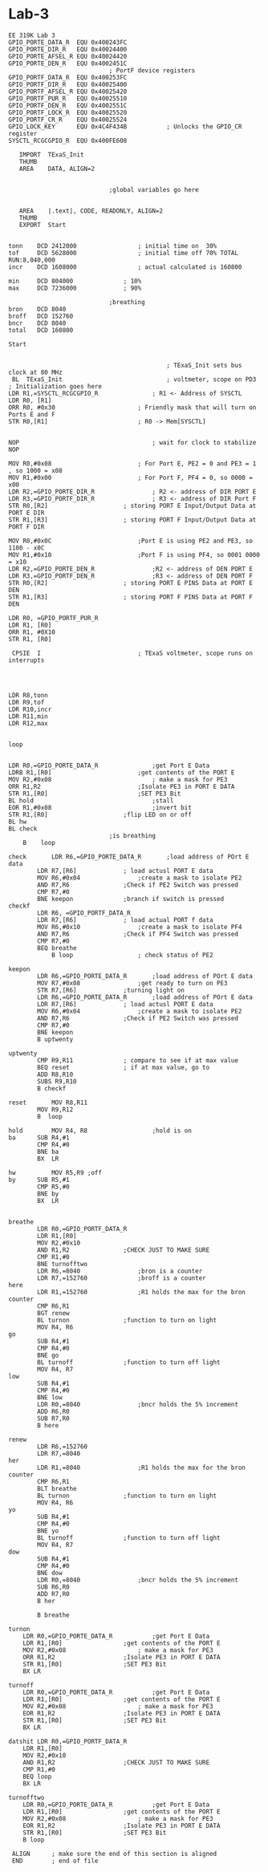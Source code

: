 # Lab-3
	EE 319K Lab 3
 	GPIO_PORTE_DATA_R  EQU 0x400243FC
 	GPIO_PORTE_DIR_R   EQU 0x40024400
	GPIO_PORTE_AFSEL_R EQU 0x40024420
	GPIO_PORTE_DEN_R   EQU 0x4002451C
								; PortF device registers
	GPIO_PORTF_DATA_R  EQU 0x400253FC
	GPIO_PORTF_DIR_R   EQU 0x40025400
	GPIO_PORTF_AFSEL_R EQU 0x40025420
	GPIO_PORTF_PUR_R   EQU 0x40025510
	GPIO_PORTF_DEN_R   EQU 0x4002551C
	GPIO_PORTF_LOCK_R  EQU 0x40025520
	GPIO_PORTF_CR_R    EQU 0x40025524
	GPIO_LOCK_KEY      EQU 0x4C4F434B  			; Unlocks the GPIO_CR register
	SYSCTL_RCGCGPIO_R  EQU 0x400FE608

       IMPORT  TExaS_Init
       THUMB
       AREA    DATA, ALIGN=2
		  

								;global variables go here


       AREA    |.text|, CODE, READONLY, ALIGN=2
       THUMB
       EXPORT  Start
		   

	tonn 	DCD 2412000					; initial time on  30%
	tof  	DCD 5628000					; initial time off 70% TOTAL RUN:8,040,000	
	incr 	DCD 1608000					; actual calculated is 160800

	min		DCD 804000				; 10%
	max		DCD 7236000				; 90%

								;breathing
	bron	DCD 8040					
	broff	DCD 152760
	bncr	DCD 8040
	total 	DCD 160800
	
	Start
	
	
                              					; TExaS_Init sets bus clock at 80 MHz
     BL  TExaS_Init          					; voltmeter, scope on PD3 ; Initialization goes here
	LDR R1,=SYSCTL_RCGCGPIO_R				; R1 <- Address of SYSCTL	
	LDR R0, [R1]
	ORR R0, #0x30						; Friendly mask that will turn on Ports E and F
	STR R0,[R1]					      	; R0 -> Mem[SYSCTL] 
	
	
	NOP		                    			; wait for clock to stabilize
	NOP			                    
	
	MOV R0,#0x08						; For Port E, PE2 = 0 and PE3 = 1 , so 1000 = x08
	MOV R1,#0x00						; For Port F, PF4 = 0, so 0000 = x00
	LDR R2,=GPIO_PORTE_DIR_R				; R2 <- address of DIR PORT E
	LDR R3,=GPIO_PORTF_DIR_R				; R3 <- address of DIR Port F 
	STR R0,[R2]						; storing PORT E Input/Output Data at PORT E DIR
	STR R1,[R3]						; storing PORT F Input/Output Data at PORT F DIR
	
	MOV R0,#0x0C						;Port E is using PE2 and PE3, so 1100 - x0C
	MOV R1,#0x10						;Port F is using PF4, so 0001 0000 = x10 
	LDR R2,=GPIO_PORTE_DEN_R				;R2 <- address of DEN PORT E
	LDR R3,=GPIO_PORTF_DEN_R				;R3 <- address of DEN PORT F
	STR R0,[R2]						; storing PORT E PINS Data at PORT E DEN
	STR R1,[R3]						; storing PORT F PINS Data at PORT F DEN
	
	LDR R0, =GPIO_PORTF_PUR_R
	LDR R1, [R0]
	ORR R1, #0X10
	STR R1, [R0]
	
     CPSIE  I   				 		; TExaS voltmeter, scope runs on interrupts
	 
	 
	 
	 
	LDR R8,tonn
	LDR R9,tof 
	LDR R10,incr
	LDR R11,min
	LDR R12,max
	
	
	loop  
							
	
	LDR R0,=GPIO_PORTE_DATA_R  				;get Port E Data 
	LDRB R1,[R0]					   	;get contents of the PORT E
	MOV R2,#0x08				           	; make a mask for PE3
	ORR R1,R2					        ;Isolate PE3 in PORT E DATA
	STR R1,[R0]					        ;SET PE3 Bit
	BL hold		                  			;stall
	EOR R1,#0x08					        ;invert bit
	STR R1,[R0]						;flip LED on or off
	BL hw				
	BL check
								;is breathing	
     	B    loop
	 
	check 		LDR R6,=GPIO_PORTE_DATA_R 		;load address of POrt E data
	  		LDR R7,[R6]				; load actusl PORT E data 
	  		MOV R6,#0x04				;create a mask to isolate PE2
	  		AND R7,R6				;Check if PE2 Switch was pressed
	  		CMP R7,#0
	  		BNE keepon				;branch if switch is pressed
	checkf	  
	  		LDR R6, =GPIO_PORTF_DATA_R
	  		LDR R7,[R6]				; load actual PORT f data 
	  		MOV R6,#0x10				;create a mask to isolate PF4
	  		AND R7,R6				;Check if PF4 Switch was pressed
	  		CMP R7,#0					
	  		BEQ breathe
     			B loop					; check status of PE2
					
	keepon
			LDR R6,=GPIO_PORTE_DATA_R	 	;load address of POrt E data
			MOV R7,#0x08				;get ready to turn on PE3
			STR R7,[R6]				;turning light on
			LDR R6,=GPIO_PORTE_DATA_R 		;load address of POrt E data
			LDR R7,[R6]				; load actusl PORT E data 
			MOV R6,#0x04				;create a mask to isolate PE2
			AND R7,R6				;Check if PE2 Switch was pressed
			CMP R7,#0
			BNE keepon
			B uptwenty

	uptwenty	
			CMP R9,R11				; compare to see if at max value
			BEQ reset 				; if at max value, go to 
			ADD R8,R10 
			SUBS R9,R10
			B checkf

	reset 		MOV R8,R11
			MOV R9,R12 
			B  loop 
			
	hold  		MOV R4, R8  				;hold is on
	ba		SUB R4,#1
	 		CMP R4,#0
	  		BNE ba
	  		BX  LR
	  
	hw    	 	MOV R5,R9 ;off
	by	 	SUB R5,#1
		  	CMP R5,#0
	  	 	BNE by
	  	  	BX  LR
			
			
	breathe 	
			LDR R0,=GPIO_PORTF_DATA_R		
			LDR R1,[R0]
			MOV R2,#0x10
			AND R1,R2				;CHECK JUST TO MAKE SURE
			CMP R1,#0
			BNE turnofftwo
			LDR R6,=8040				;bron is a counter
			LDR R7,=152760				;broff is a counter
	here 		
			LDR R1,=152760				;R1 holds the max for the bron counter
			CMP R6,R1
			BGT	renew
			BL turnon				;function to turn on light
			MOV R4, R6
	go
			SUB R4,#1
			CMP R4,#0
			BNE go
			BL turnoff 				;function to turn off light
			MOV R4, R7
	low			
			SUB R4,#1
			CMP R4,#0
			BNE low
			LDR R0,=8040				;bncr holds the 5% increment
			ADD R6,R0
			SUB R7,R0
			B here
			
	renew 		
			LDR R6,=152760
			LDR R7,=8040
	her
			LDR R1,=8040				;R1 holds the max for the bron counter
			CMP R6,R1
			BLT	breathe
			BL turnon				;function to turn on light
			MOV R4, R6
	yo
			SUB R4,#1
			CMP R4,#0
			BNE yo
			BL turnoff 				;function to turn off light
			MOV R4, R7
	dow		
			SUB R4,#1
			CMP R4,#0
			BNE dow
			LDR R0,=8040				;bncr holds the 5% increment
			SUB R6,R0
			ADD R7,R0
			B her
			
			B breathe

	turnon
		LDR R0,=GPIO_PORTE_DATA_R  			;get Port E Data 
		LDR R1,[R0]					;get contents of the PORT E
		MOV R2,#0x08					; make a mask for PE3
		ORR R1,R2					;Isolate PE3 in PORT E DATA
		STR R1,[R0]					;SET PE3 Bit
		BX LR

	turnoff 
		LDR R0,=GPIO_PORTE_DATA_R  			;get Port E Data 
		LDR R1,[R0]					;get contents of the PORT E
		MOV R2,#0x08					; make a mask for PE3
		EOR R1,R2					;Isolate PE3 in PORT E DATA
		STR R1,[R0]					;SET PE3 Bit
		BX LR

	datshit	LDR R0,=GPIO_PORTF_DATA_R		 
		LDR R1,[R0]
		MOV R2,#0x10
		AND R1,R2					;CHECK JUST TO MAKE SURE
		CMP R1,#0
		BEQ loop
		BX LR
		
	turnofftwo 
		LDR R0,=GPIO_PORTE_DATA_R  			;get Port E Data 
		LDR R1,[R0]					;get contents of the PORT E
		MOV R2,#0x08					; make a mask for PE3
		EOR R1,R2					;Isolate PE3 in PORT E DATA
		STR R1,[R0]					;SET PE3 Bit
		B loop
		
     ALIGN      ; make sure the end of this section is aligned
     END        ; end of file
